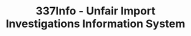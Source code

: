 ---
bigquery: https://console.cloud.google.com/bigquery?p=patents-public-data&d=usitc_investigations&page=dataset&project=sheets-management-319211
citation: US International Trade Commission 337Info Unfair Import Investigations Information
  System
contributors: US International Trade Comission
cost: None
description: US International Trade Commission 337Info Unfair Import Investigations
  Information System contains data on investigations done under Section 337. Section
  337 declares the infringement of certain statutory intellectual property rights
  and other forms of unfair competition in import trade to be unlawful practices.
  Most Section 337 investigations involve allegations of patent or registered trademark
  infringement.
documentation: FAQ and tutorial available on the site
last_edit: 04/10/2022, 10:59:27
location: https://pubapps2.usitc.gov/337external/
maintained_by: US International Trade Comission
schema_fields:
- invUnfairAct
- scheduledStartDateEvidHear
- teoProceedingInvolved
- finalDetViolation
- dateComplaintFiled
- markmanHearing
- teoReliefGranted
- publication_number
- investigationType
- dateOfPublicationFrNotice
- htsNumbers
- dateCreated
- aljAssigned
- patentNumbers
- investigationNo
- title
- patentNumber
- ouiiAttorney
- scheduledEndDateEvidHear
- currentStatus
- finalIdOnViolationDue
- actualStartDateEvidHear
- teoIdIssueDate
- complainant
- finalIdOnViolationIssue
- copyrightNumbers
- endDateMarkmanHearing
- finalDetNoViolation
- startDateMarkmanHearing
- actualEndDateEvidHear
- investigationTermDate
- trademarkNumbers
- lastUpdated
- targetDate
- docketNo
- ouiiParticipation
- teoIdDueDate
- internalRemand
- cafcAppeals
- currentActiveALJ
- respondent
- issueDateOtherNonFinal
- id
- gcAttorney
shortname: unfair_import_investigations
tags:
- import
- legal
- trade
timeframe: 2008-2021 (prior to 2008 downloadable as a JSON file)
title: 337Info - Unfair Import Investigations Information System
uuid: 2721f5ec-e599-4890-9265-9706719fc71e
---
